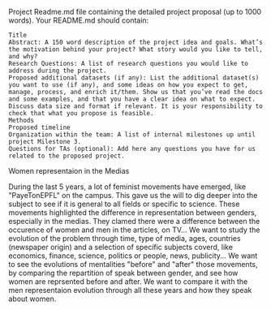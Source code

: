 Project
Readme.md file containing the detailed project proposal (up to 1000 words). Your README.md should contain:

    Title
    Abstract: A 150 word description of the project idea and goals. What’s the motivation behind your project? What story would you like to tell, and why?
    Research Questions: A list of research questions you would like to address during the project.
    Proposed additional datasets (if any): List the additional dataset(s) you want to use (if any), and some ideas on how you expect to get, manage, process, and enrich it/them. Show us that you’ve read the docs and some examples, and that you have a clear idea on what to expect. Discuss data size and format if relevant. It is your responsibility to check that what you propose is feasible.
    Methods
    Proposed timeline
    Organization within the team: A list of internal milestones up until project Milestone 3.
    Questions for TAs (optional): Add here any questions you have for us related to the proposed project.
    
    
Women representaion in the Medias

During the last 5 years, a lot of feminist movements have emerged, like "PayeTonEPFL" on the campus. This gave us the will to dig deeper into the subject to see if it is general to all fields or specific to science.
 These movements highlighted the difference in representation between genders, especially in the medias. They clamed there were a difference between the occurence of women  and men in the articles, on TV...
 We want to study the evolution of the problem through time, type of media, ages, countries (newspaper origin) and a selection of specific subjects coverd, like economics, finance, science, politics or people, news, publicity... 
 We want to see the evolutions of mentalities "before" and "after" those movements, by comparing the repartition of speak between gender, and see how women are reprsented before and after. We want to compare it with the men representaion evolution through all these years and how they speak about women.
